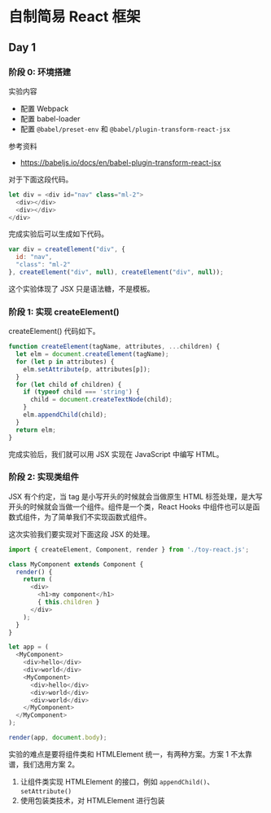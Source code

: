 # 自制简易 React 框架

## Day 1
### 阶段 0: 环境搭建

实验内容
- 配置 Webpack
- 配置 babel-loader
- 配置 `@babel/preset-env` 和 `@babel/plugin-transform-react-jsx`

参考资料
- https://babeljs.io/docs/en/babel-plugin-transform-react-jsx

对于下面这段代码。
```javascript
let div = <div id="nav" class="ml-2">
  <div></div>
  <div></div>
</div>
```

完成实验后可以生成如下代码。
```javascript
var div = createElement("div", {
  id: "nav",
  "class": "ml-2"
}, createElement("div", null), createElement("div", null));
```

这个实验体现了 JSX 只是语法糖，不是模板。

### 阶段 1: 实现 createElement()

createElement() 代码如下。
```javascript
function createElement(tagName, attributes, ...children) {
  let elm = document.createElement(tagName);
  for (let p in attributes) {
    elm.setAttribute(p, attributes[p]);
  }
  for (let child of children) {
    if (typeof child === 'string') {
      child = document.createTextNode(child);
    }
    elm.appendChild(child);
  }
  return elm;
}
```

完成实验后，我们就可以用 JSX 实现在 JavaScript 中编写 HTML。

### 阶段 2: 实现类组件
JSX 有个约定，当 tag 是小写开头的时候就会当做原生 HTML 标签处理，是大写开头的时候就会当做一个组件。组件是一个类，React Hooks 中组件也可以是函数式组件，为了简单我们不实现函数式组件。

这次实验我们要实现对下面这段 JSX 的处理。

```javascript
import { createElement, Component, render } from './toy-react.js';

class MyComponent extends Component {
  render() {
    return (
      <div>
        <h1>my component</h1>
        { this.children }
      </div>
    );
  }
}

let app = (
  <MyComponent>
    <div>hello</div>
    <div>world</div>
    <MyComponent>
      <div>hello</div>
      <div>world</div>
      <div>world</div>
    </MyComponent>
  </MyComponent>
);

render(app, document.body);
```

实验的难点是要将组件类和 HTMLElement 统一，有两种方案。方案 1 不太靠谱，我们选用方案 2。
1. 让组件类实现 HTMLElement 的接口，例如 `appendChild()`、`setAttribute()`
2. 使用包装类技术，对 HTMLElement 进行包装
